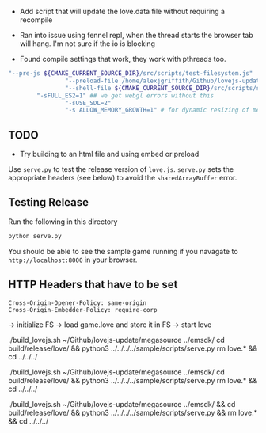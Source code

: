 - Add script that will update the love.data file without requiring a recompile

- Ran into issue using fennel repl, when the thread starts the browser tab will hang. I'm not sure if the io is blocking

- Found compile settings that work, they work with pthreads too.
``` bash
"--pre-js ${CMAKE_CURRENT_SOURCE_DIR}/src/scripts/test-filesystem.js"
                "--preload-file /home/alexjgriffith/Github/lovejs-update/love.js/game@/home/web_user/love/"
                "--shell-file ${CMAKE_CURRENT_SOURCE_DIR}/src/scripts/shell.html"
		"-sFULL_ES2=1" ## we get webgl errors without this
                "-sUSE_SDL=2"
                "-s ALLOW_MEMORY_GROWTH=1" # for dynamic resizing of memory, should not
``` 

## TODO
- Try building to an html file and using embed or preload

Use `serve.py` to test the release version of `love.js`. `serve.py` sets the appropriate headers (see below) to avoid the `sharedArrayBuffer` error.

## Testing Release
Run the following in this directory

``` bash
python serve.py
```

You should be able to see the sample game running if you navagate to `http://localhost:8000` in your browser.

## HTTP Headers that have to be set
```
Cross-Origin-Opener-Policy: same-origin
Cross-Origin-Embedder-Policy: require-corp
```




-> initialize FS
-> load game.love  and store it in FS
-> start love

./build_lovejs.sh ~/Github/lovejs-update/megasource ../emsdk/ 
cd build/release/love/ && python3 ../../../../sample/scripts/serve.py
rm love.* && cd ../../../


./build_lovejs.sh ~/Github/lovejs-update/megasource ../emsdk/ 
cd build/release/love/ && python3 ../../../../sample/scripts/serve.py
rm love.* && cd ../../../



./build_lovejs.sh ~/Github/lovejs-update/megasource ../emsdk/ && cd build/release/love/ && python3 ../../../../sample/scripts/serve.py && rm love.* && cd ../../../


